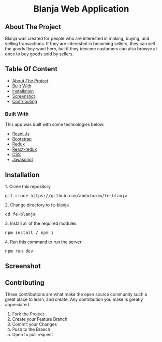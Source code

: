 <h1 align="center">Blanja Web Application</h1>

## About The Project
<p>
 Blanja was created for people who are interested in making, buying, and selling transactions. If they are interested in becoming sellers,
 they can sell the goods they want here, but if they become customers can also browse at once to buy goods sold by sellers.
</p>

## Table Of Content
- [About The Project](#About-The-project)
- [Built With](#Built-With)
- [Installation](#Installation)
- [Screenshot](#Screenshot)
- [Contributing](#Contributing)

### Built With

This app was built with some technologies below:

- [React Js](https://reactjs.org)
- [Bootstrap](https://www.npmjs.com/package/bootstrap)
- [Redux](https://www.npmjs.com/package/redux)
- [React-redux](https://www.npmjs.com/package/react-redux)
- [CSS](https://developer.mozilla.org/en-US/docs/Web/CSS?retiredLocale=id)
- [Javascript](https://www.javascript.com/)


## Installation

<p>1. Clone this repository</p>
<pre>git clone https://github.com/abdulnaim/fe-blanja</pre>
<p>2. Change directory to fe-blanja</p>
<pre>cd fe-blanja</pre>
<p>3. Install all of the required modules</p>
<pre>npm install / npm i</pre>
<p>4. Run this command to run the server</p>
<pre>npm run dev</pre>

## Screenshot

## Contributing
<p>These contributions are what make the open source community such a great place to learn, and create. Any contribution you make is greatly appreciated.</p>
<ol>
  <li>Fork the Project</li>
  <li>Create your Feature Branch </li>
  <li>Commit your Changes </li>
  <li>Push to the Branch </li>
  <li>Open to pull request</li>
</ol>


 <p align="center">
    <!--  -->
 </p>


